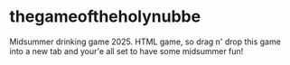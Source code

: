 # thegameoftheholynubbe
Midsummer drinking game 2025. HTML game, so drag n' drop this game into a new tab and your'e all set to have some midsummer fun!
